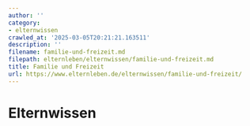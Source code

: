 ```yaml
---
author: ''
category:
- elternwissen
crawled_at: '2025-03-05T20:21:21.163511'
description: ''
filename: familie-und-freizeit.md
filepath: elternleben/elternwissen/familie-und-freizeit.md
title: Familie und Freizeit
url: https://www.elternleben.de/elternwissen/familie-und-freizeit/
---
```


#  Elternwissen

